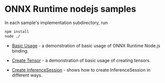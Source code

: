 # ONNX Runtime nodejs samples

In each sample's implementation subdirectory, run

```bash
npm install
node ./
```

* [Basic Usage](01_basic-usage) - a demonstration of basic usage of ONNX Runtime Node.js binding.

* [Create Tensor](02_create-tensor) - a demonstration of basic usage of creating tensors.

* [Create InferenceSession](04_create-inference-session) - shows how to create InferenceSession in different ways.

